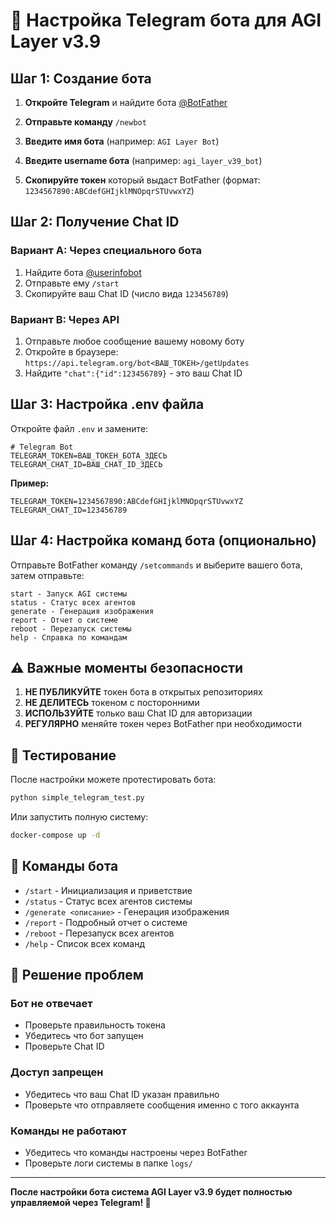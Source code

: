 # 🤖 Настройка Telegram бота для AGI Layer v3.9

## Шаг 1: Создание бота

1. **Откройте Telegram** и найдите бота [@BotFather](https://t.me/BotFather)

2. **Отправьте команду** `/newbot`

3. **Введите имя бота** (например: `AGI Layer Bot`)

4. **Введите username бота** (например: `agi_layer_v39_bot`)

5. **Скопируйте токен** который выдаст BotFather (формат: `1234567890:ABCdefGHIjklMNOpqrSTUvwxYZ`)

## Шаг 2: Получение Chat ID

### Вариант A: Через специального бота
1. Найдите бота [@userinfobot](https://t.me/userinfobot)
2. Отправьте ему `/start`
3. Скопируйте ваш Chat ID (число вида `123456789`)

### Вариант B: Через API
1. Отправьте любое сообщение вашему новому боту
2. Откройте в браузере: `https://api.telegram.org/bot<ВАШ_ТОКЕН>/getUpdates`
3. Найдите `"chat":{"id":123456789}` - это ваш Chat ID

## Шаг 3: Настройка .env файла

Откройте файл `.env` и замените:

```env
# Telegram Bot
TELEGRAM_TOKEN=ВАШ_ТОКЕН_БОТА_ЗДЕСЬ
TELEGRAM_CHAT_ID=ВАШ_CHAT_ID_ЗДЕСЬ
```

**Пример:**
```env
TELEGRAM_TOKEN=1234567890:ABCdefGHIjklMNOpqrSTUvwxYZ
TELEGRAM_CHAT_ID=123456789
```

## Шаг 4: Настройка команд бота (опционально)

Отправьте BotFather команду `/setcommands` и выберите вашего бота, затем отправьте:

```
start - Запуск AGI системы
status - Статус всех агентов
generate - Генерация изображения
report - Отчет о системе
reboot - Перезапуск системы
help - Справка по командам
```

## ⚠️ Важные моменты безопасности

1. **НЕ ПУБЛИКУЙТЕ** токен бота в открытых репозиториях
2. **НЕ ДЕЛИТЕСЬ** токеном с посторонними
3. **ИСПОЛЬЗУЙТЕ** только ваш Chat ID для авторизации
4. **РЕГУЛЯРНО** меняйте токен через BotFather при необходимости

## 🧪 Тестирование

После настройки можете протестировать бота:

```bash
python simple_telegram_test.py
```

Или запустить полную систему:

```bash
docker-compose up -d
```

## 📱 Команды бота

- `/start` - Инициализация и приветствие
- `/status` - Статус всех агентов системы
- `/generate <описание>` - Генерация изображения
- `/report` - Подробный отчет о системе
- `/reboot` - Перезапуск всех агентов
- `/help` - Список всех команд

## 🔧 Решение проблем

### Бот не отвечает
- Проверьте правильность токена
- Убедитесь что бот запущен
- Проверьте Chat ID

### Доступ запрещен
- Убедитесь что ваш Chat ID указан правильно
- Проверьте что отправляете сообщения именно с того аккаунта

### Команды не работают
- Убедитесь что команды настроены через BotFather
- Проверьте логи системы в папке `logs/`

---

**После настройки бота система AGI Layer v3.9 будет полностью управляемой через Telegram! 🚀**

